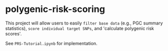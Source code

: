 # polygenic-risk-scoring
 
This project will allow users to easily `filter base data` (e.g., PGC summary statistics), `score individual target SNPs`, and 'calculate polygenic risk scores'.

See `PRS-Tutorial.ipynb` for implementation.

